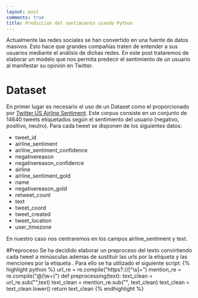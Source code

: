 ```yaml
---
layout: post
comments: true
title: Predicción del sentimiento usando Python
---
```


Actualmente las redes sociales se han convertido en una fuente de datos masivos.
Esto hace que grandes compañías traten de entender a sus usuarios mediante el análisis de dichas redes. 
En este post trataremos de elaborar un modelo que nos permita predecir el sentimiento de un usuario al manifestar su opinión en Twitter.

# Dataset
En primer lugar es necesario el uso de un Dataset como el proporcionado por [Twitter US Airline Sentiment](https://www.kaggle.com/crowdflower/twitter-airline-sentiment#database.sqlite).
Este corpus consiste en un conjunto de 14640 tweets etiquetados según el sentimiento del usuario (negativo, positivo, neutro).
Para cada tweet se disponen de los siguientes datos:
* tweet_id
* airline_sentiment
* airline_sentiment_confidence
* negativereason
* negativereason_confidence
* airline
* airline_sentiment_gold
* name
* negativereason_gold
* retweet_count
* text
* tweet_coord
* tweet_created
* tweet_location
* user_timezone

En nuestro caso nos centraremos en los campos airline_sentiment y text.

#Preproceso
Se ha decidido elaborar un preproceso del texto convirtiendo cada tweet a minúsculas ademas de sustituir las urls por la etiqueta <url> y las menciones por la etiqueta <mention>. Para ello se ha utilizado el siguiente script:
{% highlight python %}
url_re = re.compile("https?://[^\s]+")
mention_re = re.compile("@(\w+)")
def preprocessing(text):
    text_clean = url_re.sub("<url>",text)
    text_clean = mention_re.sub("<mention>", text_clean)
    text_clean = text_clean.lower()
    return text_clean 
{% endhighlight %}
